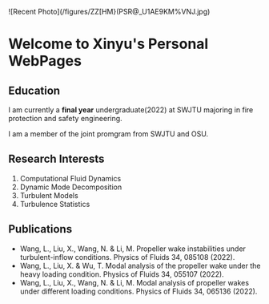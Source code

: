 ![Recent Photo](/figures/ZZ[HM}(PSR@_U1AE9KM%VNJ.jpg)
# Welcome to Xinyu's Personal WebPages



## Education

I am currently a **final year** undergraduate(2022) at SWJTU majoring in fire protection and safety engineering. 

I am a member of the joint promgram from SWJTU and OSU. 

## Research Interests

1. Computational Fluid Dynamics
2. Dynamic Mode Decomposition
3. Turbulent Models
4. Turbulence Statistics



## Publications
+ Wang, L., Liu, X., Wang, N. & Li, M. Propeller wake instabilities under turbulent-inflow conditions. 
Physics of Fluids 34, 085108 (2022).
+ Wang, L., Liu, X. & Wu, T. Modal analysis of the propeller wake under the heavy loading condition. 
Physics of Fluids 34, 055107 (2022).
+ Wang, L., Liu, X., Wang, N. & Li, M. Modal analysis of propeller wakes under different loading 
conditions. Physics of Fluids 34, 065136 (2022).


